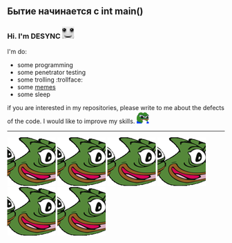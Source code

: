 ## Бытие начинается с int main()
### Hi. I'm DESYNC ![smileW](./.github/smilew.png)

I'm do:
- some programming
- some penetrator testing
- some trolling :trollface:
- some [memes](https://t.me/pistoletos_theory)
- some sleep

if you are interested in my repositories, please write to me about the defects of the code. I would like to improve my skills. ![peepoG](./.github/peepog.png)

---

![Pepego](./.github/pepego.webp) ![Pepego](./.github/pepego.webp) ![Pepego](./.github/pepego.webp) ![Pepego](./.github/pepego.webp) ![Pepego](./.github/pepego.webp) ![Pepego](./.github/pepego.webp)

